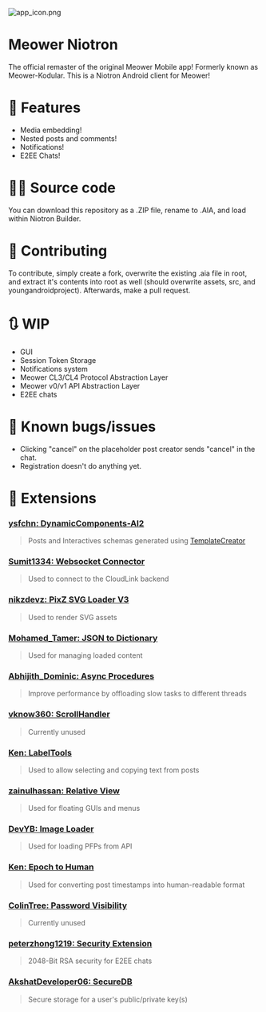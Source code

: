 ![app_icon.png](https://raw.githubusercontent.com/meower-media-co/meower-niotron/main/assets/app_icon.png)
# Meower Niotron
The official remaster of the original Meower Mobile app! Formerly known as Meower-Kodular. This is a Niotron Android client for Meower!

# 📌 Features
* Media embedding!
* Nested posts and comments!
* Notifications!
* E2EE Chats!

# 👨‍💻 Source code
You can download this repository as a .ZIP file, rename to .AIA, and load within Niotron Builder.

# 🤝 Contributing
To contribute, simply create a fork, overwrite the existing .aia file in root, and extract it's contents
into root as well (should overwrite assets, src, and youngandroidproject). Afterwards, make a pull request.

# 🔃 WIP
* GUI
* Session Token Storage
* Notifications system
* Meower CL3/CL4 Protocol Abstraction Layer
* Meower v0/v1 API Abstraction Layer
* E2EE chats

# 🐛 Known bugs/issues
* Clicking "cancel" on the placeholder post creator sends "cancel" in the chat.
* Registration doesn't do anything yet.

# 🧩 Extensions
### [ysfchn: DynamicComponents-AI2](https://github.com/ysfchn/DynamicComponents-AI2)
 > Posts and Interactives schemas generated using [TemplateCreator](https://github.com/ysfchn/DynamicComponents-AI2/tree/beta/TemplateCreator)
### [Sumit1334: Websocket Connector](https://community.kodular.io/t/free-websocket-connector-an-extension-for-connecting-and-communicating-with-web-sockets)
 > Used to connect to the CloudLink backend
### [nikzdevz: PixZ SVG Loader V3](https://community.kodular.io/t/free-v3-pixz-svg-image-loader/148792/22)
 > Used to render SVG assets
### [Mohamed_Tamer: JSON to Dictionary](https://community.kodular.io/t/free-json-to-dictionary-extension/89929)
 > Used for managing loaded content
### [Abhijith_Dominic: Async Procedures](https://community.kodular.io/t/free-async-procedures-extension/21322)
 > Improve performance by offloading slow tasks to different threads
### [vknow360: ScrollHandler](https://community.kodular.io/t/scrollhandler-handle-the-scroll-of-scroll-views/78008)
 > Currently unused
### [Ken: LabelTools](https://community.kodular.io/t/labeltools-extension/29168)
 > Used to allow selecting and copying text from posts
### [zainulhassan: Relative View](https://community.kodular.io/t/relative-view-extension-overlap-like-a-pro-complex-uis-made-simple-in-kodular/108707)
 > Used for floating GUIs and menus
### [DevYB: Image Loader](https://community.kodular.io/t/f-os-image-loader-extension-for-image-loading-and-caching/69381)
 > Used for loading PFPs from API
### [Ken: Epoch to Human](https://community.kodular.io/t/unix-time-converter/29440/2)
 > Used for converting post timestamps into human-readable format
### [ColinTree: Password Visibility](https://aix.colintree.cn/en/extensions/PasswordBoxSwitch.html)
 > Currently unused
### [peterzhong1219: Security Extension](https://peterzhong1219.gitee.io/webpages/Security/SecurityExtension.html)
 > 2048-Bit RSA security for E2EE chats
### [AkshatDeveloper06: SecureDB](https://github.com/AkshatDeveloper06/SecureDB)
 > Secure storage for a user's public/private key(s)
